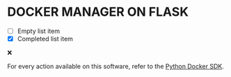 # DOCKER MANAGER ON FLASK

- [ ] Empty list item
- [x] Completed list item

:x:

For every action available on this software,
refer to the [Python Docker SDK](https://docker-py.readthedocs.io).
